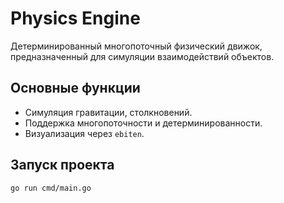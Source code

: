 # Physics Engine

Детерминированный многопоточный физический движок, предназначенный для симуляции взаимодействий объектов.

## Основные функции

- Симуляция гравитации, столкновений.
- Поддержка многопоточности и детерминированности.
- Визуализация через `ebiten`.

## Запуск проекта

```bash
go run cmd/main.go
```

